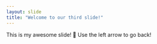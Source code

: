 ```yaml
---
layout: slide
title: "Welcome to our third slide!"
---
```


This is my awesome slide! 🎉
Use the left arrow to go back!
